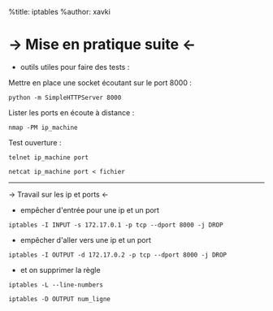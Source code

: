 %title: iptables
%author: xavki

-> Mise en pratique suite <-
========

* outils utiles pour faire des tests :

Mettre en place une socket écoutant sur le port 8000 :

```
python -m SimpleHTTPServer 8000
```

Lister les ports en écoute à distance :

```
nmap -PM ip_machine
```

Test ouverture :

```
telnet ip_machine port

netcat ip_machine port < fichier
```

------------------------------------------------------------


-> Travail sur les ip et ports <-

* empêcher d'entrée pour une ip et un port

```
iptables -I INPUT -s 172.17.0.1 -p tcp --dport 8000 -j DROP
```

* empêcher d'aller vers une ip et un port

```
iptables -I OUTPUT -d 172.17.0.2 -p tcp --dport 8000 -j DROP
```

* et on supprimer la règle

```
iptables -L --line-numbers

iptables -D OUTPUT num_ligne
```
